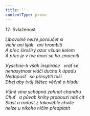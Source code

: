 ```yaml
---
title: ''
contentType: prose
---
```


12. Svlaženost

_Libovolně nelze poroučet si  
vichr ani liják   ani hrombití  
A přec široširý azur všude kolem  
A přec je v tvé moci se ho zmocniti_

_Vyschne-li však inspirace   vrať se  
nenasytnost vláčí ducha k úpadu  
Nedopusť   se přesytiti tuší  
Dbej aby tvůj štětec věčně o hladu_

_Vůně vína schopná zahnat chandru  
Chuť   a půvab knihy probouzí náš cit  
Slast a radost z takovéhle chvíle  
nelze u nikoho ničím předplatit_
